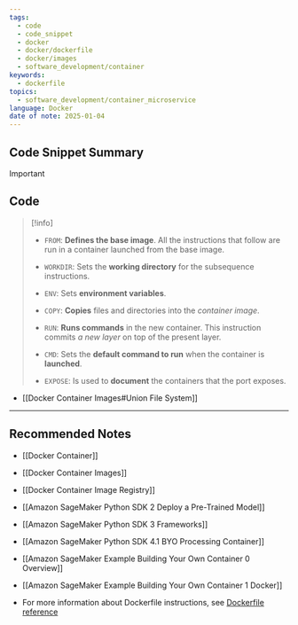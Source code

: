```yaml
---
tags:
  - code
  - code_snippet
  - docker
  - docker/dockerfile
  - docker/images
  - software_development/container
keywords:
  - dockerfile
topics:
  - software_development/container_microservice
language: Docker
date of note: 2025-01-04
---
```


## Code Snippet Summary

>[!important]


## Code

>[!info]
> - `FROM`: **Defines the base image**. All the instructions that follow are run in a container launched from the base image.
>     
> - `WORKDIR`: Sets the **working directory** for the subsequence instructions.
>     
> - `ENV`: Sets **environment variables**.
>     
> - `COPY`: **Copies** files and directories into the *container image*.
>     
> - `RUN`: **Runs commands** in the new container. This instruction commits *a new layer* on top of the present layer.
>     
> - `CMD`: Sets the **default command to run** when the container is **launched**.
>     
> - `EXPOSE`: Is used to **document** the containers that the port exposes.

- [[Docker Container Images#Union File System]]






-----------
##  Recommended Notes

- [[Docker Container]]
- [[Docker Container Images]]
- [[Docker Container Image Registry]]

- [[Amazon SageMaker Python SDK 2 Deploy a Pre-Trained Model]]
- [[Amazon SageMaker Python SDK 3 Frameworks]]
- [[Amazon SageMaker Python SDK 4.1 BYO Processing Container]]
- [[Amazon SageMaker Example Building Your Own Container 0 Overview]]
- [[Amazon SageMaker Example Building Your Own Container 1 Docker]]


- For more information about Dockerfile instructions, see [Dockerfile reference](https://docs.docker.com/engine/reference/builder/)




